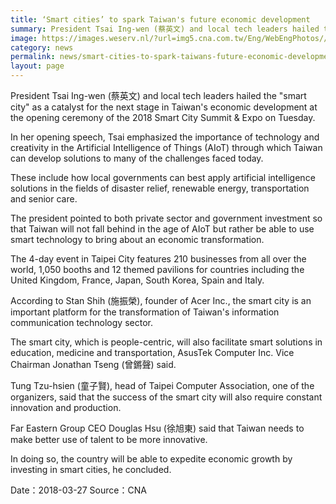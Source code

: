 ```yaml
---
title: ‘Smart cities’ to spark Taiwan's future economic development
summary: President Tsai Ing-wen (蔡英文) and local tech leaders hailed the "smart city" as a catalyst for the next stage in Taiwan's economic development at the opening ceremony of the 2018 Smart City Summit & Expo on Tuesday.
image: https://images.weserv.nl/?url=img5.cna.com.tw/Eng/WebEngPhotos//CEP/20180327/201803270022t0001.jpg
category: news
permalink: news/smart-cities-to-spark-taiwans-future-economic-development/
layout: page
---
```

President Tsai Ing-wen (蔡英文) and local tech leaders hailed the "smart city" as a catalyst for the next stage in Taiwan's economic development at the opening ceremony of the 2018 Smart City Summit & Expo on Tuesday.

In her opening speech, Tsai emphasized the importance of technology and creativity in the Artificial Intelligence of Things (AIoT) through which Taiwan can develop solutions to many of the challenges faced today.

These include how local governments can best apply artificial intelligence solutions in the fields of disaster relief, renewable energy, transportation and senior care.

The president pointed to both private sector and government investment so that Taiwan will not fall behind in the age of AIoT but rather be able to use smart technology to bring about an economic transformation.

The 4-day event in Taipei City features 210 businesses from all over the world, 1,050 booths and 12 themed pavilions for countries including the United Kingdom, France, Japan, South Korea, Spain and Italy.

According to Stan Shih (施振榮), founder of Acer Inc., the smart city is an important platform for the transformation of Taiwan's information communication technology sector.

The smart city, which is people-centric, will also facilitate smart solutions in education, medicine and transportation, AsusTek Computer Inc. Vice Chairman Jonathan Tseng (曾鏘聲) said.

Tung Tzu-hsien (童子賢), head of Taipei Computer Association, one of the organizers, said that the success of the smart city will also require constant innovation and production.

Far Eastern Group CEO Douglas Hsu (徐旭東) said that Taiwan needs to make better use of talent to be more innovative.

In doing so, the country will be able to expedite economic growth by investing in smart cities, he concluded. 

Date：2018-03-27  Source：CNA

